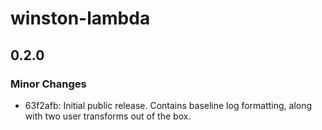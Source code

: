 # winston-lambda

## 0.2.0
### Minor Changes

- 63f2afb: Initial public release. Contains baseline log formatting, along with two user transforms out of the box.
